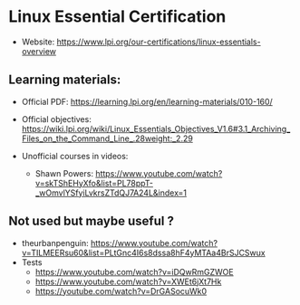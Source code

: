 # Linux Essential Certification

- Website: <https://www.lpi.org/our-certifications/linux-essentials-overview>

## Learning materials:

- Official PDF: <https://learning.lpi.org/en/learning-materials/010-160/>
- Official objectives: <https://wiki.lpi.org/wiki/Linux_Essentials_Objectives_V1.6#3.1_Archiving_Files_on_the_Command_Line_.28weight:_2.29>

- Unofficial courses in videos:
  - Shawn Powers:  <https://www.youtube.com/watch?v=skTShEHyXfo&list=PL78ppT-_wOmvlYSfyiLvkrsZTdQJ7A24L&index=1>

## Not used but maybe useful ?

- theurbanpenguin: <https://www.youtube.com/watch?v=TILMEERsu60&list=PLtGnc4I6s8dssa8hF4yMTAa4BrSJCSwux>
- Tests
  - <https://www.youtube.com/watch?v=iDQwRmGZWOE>
  - <https://www.youtube.com/watch?v=XWEt6jXt7Hk>
  - <https://youtube.com/watch?v=DrGASocuWk0>
  